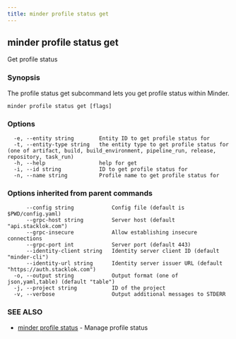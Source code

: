 ```yaml
---
title: minder profile status get
---
```

## minder profile status get

Get profile status

### Synopsis

The profile status get subcommand lets you get profile status within Minder.

```
minder profile status get [flags]
```

### Options

```
  -e, --entity string        Entity ID to get profile status for
  -t, --entity-type string   the entity type to get profile status for (one of artifact, build, build_environment, pipeline_run, release, repository, task_run)
  -h, --help                 help for get
  -i, --id string            ID to get profile status for
  -n, --name string          Profile name to get profile status for
```

### Options inherited from parent commands

```
      --config string            Config file (default is $PWD/config.yaml)
      --grpc-host string         Server host (default "api.stacklok.com")
      --grpc-insecure            Allow establishing insecure connections
      --grpc-port int            Server port (default 443)
      --identity-client string   Identity server client ID (default "minder-cli")
      --identity-url string      Identity server issuer URL (default "https://auth.stacklok.com")
  -o, --output string            Output format (one of json,yaml,table) (default "table")
  -j, --project string           ID of the project
  -v, --verbose                  Output additional messages to STDERR
```

### SEE ALSO

* [minder profile status](minder_profile_status.md)	 - Manage profile status


